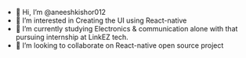 - 👋 Hi, I’m @aneeshkishor012
- 👀 I’m interested in Creating the UI using React-native
- 🌱 I’m currently studying Electronics & communication alone with that pursuing internship at LinkEZ tech. 
- 💞️ I’m looking to collaborate on React-native open source project

<!---
aneeshkishor012/aneeshkishor012 is a ✨ special ✨ repository because its `README.md` (this file) appears on your GitHub profile.
You can click the Preview link to take a look at your changes.
--->
